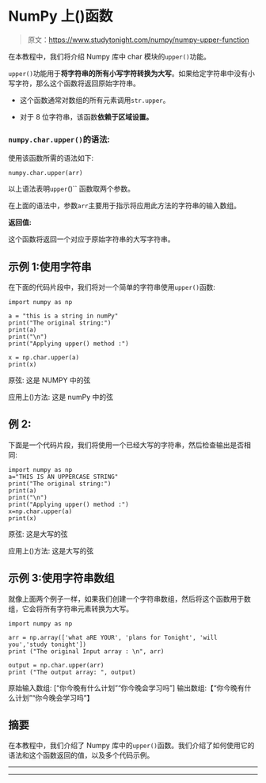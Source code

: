 # NumPy 上()函数

> 原文：<https://www.studytonight.com/numpy/numpy-upper-function>

在本教程中，我们将介绍 Numpy 库中 char 模块的`upper()`功能。

`upper()`功能用于**将字符串的所有小写字符转换为大写**。如果给定字符串中没有小写字符，那么这个函数将返回原始字符串。

*   这个函数通常对数组的所有元素调用`str.upper`。

*   对于 8 位字符串，该函数**依赖于区域设置。**

### `numpy.char.upper()`的语法:

使用该函数所需的语法如下:

```
numpy.char.upper(arr)
```

以上语法表明`upper`()`` 函数取两个参数。

在上面的语法中，参数`arr`主要用于指示将应用此方法的字符串的输入数组。

**返回值:**

这个函数将返回一个对应于原始字符串的大写字符串。

## 示例 1:使用字符串

在下面的代码片段中，我们将对一个简单的字符串使用`upper()`函数:

```
import numpy as np  

a = "this is a string in numPy"
print("The original string:")
print(a)
print("\n")
print("Applying upper() method :")  

x = np.char.upper(a)
print(x)
```

原弦:
这是 NUMPY 中的弦

应用上()方法:
这是 numPy 中的弦

## 例 2:

下面是一个代码片段，我们将使用一个已经大写的字符串，然后检查输出是否相同:

```
import numpy as np  
a="THIS IS AN UPPERCASE STRING"
print("The original string:")
print(a)
print("\n")
print("Applying upper() method :")  
x=np.char.upper(a)
print(x)
```

原弦:
这是大写的弦

应用上()方法:
这是大写的弦

## 示例 3:使用字符串数组

就像上面两个例子一样，如果我们创建一个字符串数组，然后将这个函数用于数组，它会将所有字符串元素转换为大写。

```
import numpy as np

arr = np.array(['what aRE YOUR', 'plans for Tonight', 'will you','study tonight']) 
print ("The original Input array : \n", arr) 

output = np.char.upper(arr)
print ("The output array: ", output)
```

原始输入数组:
[“你今晚有什么计划”“你今晚会学习吗”]
输出数组:【“你今晚有什么计划”“你今晚会学习吗”】

## 摘要

在本教程中，我们介绍了 Numpy 库中的`upper()`函数。我们介绍了如何使用它的语法和这个函数返回的值，以及多个代码示例。

* * *

* * *